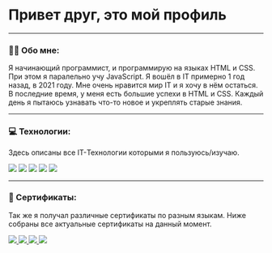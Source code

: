 # Привет друг, это мой профиль

---

### :man_technologist: Обо мне:

Я начинающий программист, и программирую на языках HTML и CSS. При этом я паралельно учу JavaScript. Я вошёл в IT примерно 1 год назад, в 2021 году. Мне очень нравится мир IT и я хочу в нём остаться. В последние время, у меня есть большие успехи в HTML и CSS. Каждый день я пытаюсь узнавать что-то новое и укреплять старые знания.

---

### :computer: Технологии:

Здесь описаны все IT-Технологии которыми я пользуюсь/изучаю.

<div>
  <img src="https://img.shields.io/badge/HTML-333333?style=for-the-badge&logo=html5&logoColor=red"/>
  <img src="https://img.shields.io/badge/CSS-333333?style=for-the-badge&logo=css3&logoColor=blue"/>
  <img src="https://img.shields.io/badge/JavaScript-333333?style=for-the-badge&logo=javascript&logoColor=yellow"/>
  <img src="https://img.shields.io/badge/Linux-333333?style=for-the-badge&logo=linux&logoColor=white"/>
  <img src="https://img.shields.io/badge/Bash-333333?style=for-the-badge&logo=gnubash&logoColor=white"/>
</div>

---

### :medal_sports: Сертификаты:

Так же я получал различные сертификаты по разным языкам. Ниже собраны все актуальные сертификаты на данный момент.

<a href="https://ru.w3docs.com/quiz/certificate/6/70/1702576032/Igor%20Molchanov/638eacad3c2142533a8005ede7460199" target="_blank">
      <img src="https://img.shields.io/badge/W3Docs HTML-333333?style=for-the-badge&logo=testcafe&logoColor=green"/>
</a>

<a href="https://ru.w3docs.com/quiz/certificate/8/90/1702575421/Igor%20Molchanov/304c11f613bc42bfa56ad96c260670cf" target="_blank">
      <img src="https://img.shields.io/badge/W3Docs CSS-333333?style=for-the-badge&logo=testcafe&logoColor=green"/>
</a>

<a href="https://testdome.com/certificates/568bcae155464db5824e2eccd0608fc8" target="_blank">
      <img src="https://img.shields.io/badge/TestDome HTML/CSS-333333?style=for-the-badge&logo=testcafe&logoColor=green"/>
</a>

<a href="https://www.testdome.com/certificates/f33633e8c4a640fe8fac38ebcd48a87f" target="_blank">
      <img src="https://img.shields.io/badge/TestDome WebTesting-333333?style=for-the-badge&logo=testcafe&logoColor=green"/>
</a>

<!--
**TsipaPte/TsipaPte** is a ✨ _special_ ✨ repository because its `README.md` (this file) appears on your GitHub profile.

Here are some ideas to get you started:

- 🔭 I’m currently working on ...
- 🌱 I’m currently learning ...
- 👯 I’m looking to collaborate on ...
- 🤔 I’m looking for help with ...
- 💬 Ask me about ...
- 📫 How to reach me: ...
- 😄 Pronouns: ...
- ⚡ Fun fact: ...
-->
